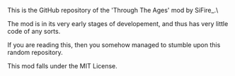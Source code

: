 This is the GitHub repository of the 'Through The Ages' mod by SiFire_.\

The mod is in its very early stages of developement, and thus has very little code of any sorts. 

If you are reading this, then you somehow managed to stumble upon this random repository.

This mod falls under the MIT License. 
